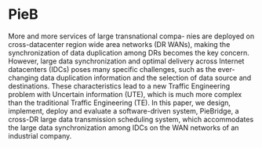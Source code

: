 # PieB

More and more services of large transnational compa- nies are deployed on cross-datacenter region wide area networks (DR WANs), making the synchronization of data duplication among DRs becomes the key concern. However, large data synchronization and optimal delivery across Internet datacenters (IDCs) poses many specific challenges, such as the ever-changing data duplication information and the selection of data source and destinations. These characteristics lead to a new Traffic Engineering problem with Uncertain information (UTE), which is much more complex than the traditional Traffic Engineering (TE). In this paper, we design, implement, deploy and evaluate a software-driven system, PieBridge, a cross-DR large data transmission scheduling system, which accommodates the large data synchronization among IDCs on the WAN networks of an industrial company.
